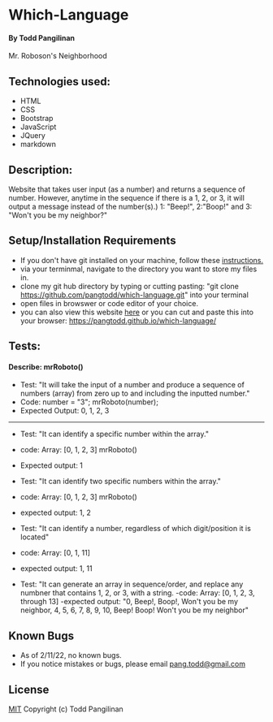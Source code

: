 # Which-Language

#### By Todd Pangilinan

Mr. Roboson's Neighborhood

## Technologies used:

* HTML
* CSS
* Bootstrap
* JavaScript
* JQuery
* markdown

## Description:
 Website that takes user input (as a number) and returns a sequence of number. However, anytime in the sequence if there is a 1, 2, or 3, it will output a message instead of the number(s).) 1: "Beep!", 2:"Boop!" and 3: "Won't you be my neighbor?"


## Setup/Installation Requirements

* If you don't have git installed on your machine, follow these [instructions.](https://www.learnhowtoprogram.com/introduction-to-programming/getting-started-with-intro-to-programming/git-and-github)
* via your terminmal, navigate to the directory you want to store my files in.
* clone my git hub directory by typing or cutting pasting: "git clone https://github.com/pangtodd/which-language.git" into your terminal
* open files in browswer or code editor of your choice.
* you can also view this website [here](https://pangtodd.github.io/which-language/) or you can cut and paste this into your browser: https://pangtodd.github.io/which-language/

## Tests:

#### Describe: mrRoboto()

- Test: "It will take the input of a number and produce a sequence of numbers (array) from zero up to and including the inputted number."
- Code: 
number = "3";
mrRoboto(number);
- Expected Output: 0, 1, 2, 3
---
- Test: "It can identify a specific number within the array."
- code:
Array: [0, 1, 2, 3]
mrRoboto()
- Expected output: 1

- Test: "It can identify two specific numbers within the array."
- code:
Array: [0, 1, 2, 3]
mrRoboto()
- expected output: 1, 2

- Test: "It can identify a number, regardless of which digit/position it is located"
- code:
Array: [0, 1, 11]
- expected output: 1, 11

- Test: "It can generate an array in sequence/order, and replace any numbner that contains 1, 2, or 3, with a string.
-code:
Array: [0, 1, 2, 3, through 13]
-expected output: "0, Beep!, Boop!, Won't you be my neighbor, 4, 5, 6, 7, 8, 9, 10, Beep! Boop! Won't you be my neighbor"

## Known Bugs

* As of 2/11/22, no known bugs.
* If you notice mistakes or bugs, please email pang.todd@gmail.com

## License

[MIT](https://opensource.org/licenses/MIT)
Copyright (c) Todd Pangilinan 